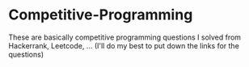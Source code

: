 # Competitive-Programming

These are basically competitive programming questions I solved from Hackerrank, Leetcode, ... (I'll do my best to put down the links for the questions)

